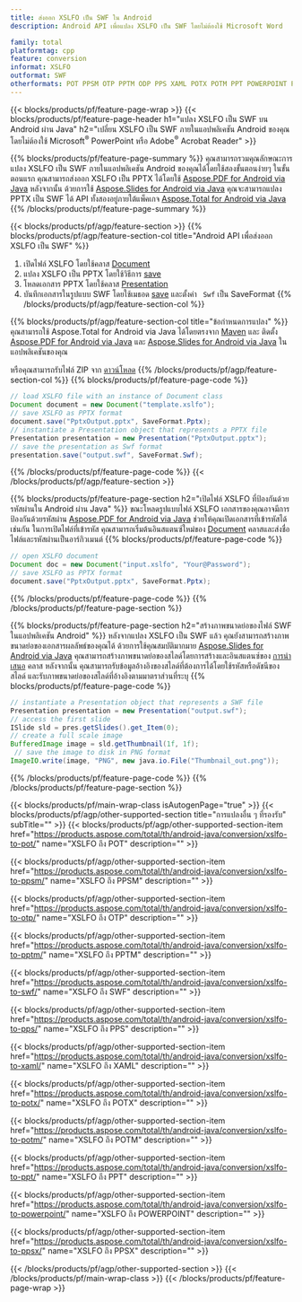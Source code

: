 ```yaml
---
title: ส่งออก XSLFO เป็น SWF ใน Android
description: Android API เพื่อแปลง XSLFO เป็น SWF โดยไม่ต้องใช้ Microsoft Word

family: total
platformtag: cpp
feature: conversion
informat: XSLFO
outformat: SWF
otherformats: POT PPSM OTP PPTM ODP PPS XAML POTX POTM PPT POWERPOINT PPSX
---
```

{{< blocks/products/pf/feature-page-wrap >}}
{{< blocks/products/pf/feature-page-header h1="แปลง XSLFO เป็น SWF บน Android ผ่าน Java" h2="เปลี่ยน XSLFO เป็น SWF ภายในแอปพลิเคชัน Android ของคุณโดยไม่ต้องใช้ Microsoft<sup>&reg;</sup> PowerPoint หรือ Adobe<sup>&reg;</sup> Acrobat Reader" >}}

{{% blocks/products/pf/feature-page-summary %}}
คุณสามารถรวมคุณลักษณะการแปลง XSLFO เป็น SWF ภายในแอปพลิเคชัน Android ของคุณได้โดยใช้สองขั้นตอนง่ายๆ ในขั้นตอนแรก คุณสามารถส่งออก XSLFO เป็น PPTX ได้โดยใช้ [Aspose.PDF for Android via Java](https://products.aspose.com/pdf/android-java/) หลังจากนั้น ด้วยการใช้ [Aspose.Slides for Android via Java](https://products.aspose.com/slides/android-java/) คุณจะสามารถแปลง PPTX เป็น SWF ได้ API ทั้งสองอยู่ภายใต้แพ็คเกจ [Aspose.Total for Android via Java](https://products.aspose.com/total/android-java/) 
{{% /blocks/products/pf/feature-page-summary  %}}

{{< blocks/products/pf/agp/feature-section >}}
{{% blocks/products/pf/agp/feature-section-col title="Android API เพื่อส่งออก XSLFO เป็น SWF" %}}
1. เปิดไฟล์ XSLFO โดยใช้คลาส [Document](https://reference.aspose.com/pdf/java/com.aspose.pdf/Document)
2. แปลง XSLFO เป็น PPTX โดยใช้วิธีการ [save](https://reference.aspose.com/pdf/java/com.aspose.pdf/Document#save-java.lang.String-int-)
3. โหลดเอกสาร PPTX โดยใช้คลาส [Presentation](https://reference.aspose.com/slides/java/com.aspose.slides/Presentation)
4. บันทึกเอกสารในรูปแบบ SWF โดยใช้เมธอด [save](https://reference.aspose.com/slides/java/com.aspose.slides/Presentation#save-java.lang.String-int-) และตั้งค่า ` Swf` เป็น SaveFormat
{{% /blocks/products/pf/agp/feature-section-col %}}

{{% blocks/products/pf/agp/feature-section-col title="ข้อกำหนดการแปลง" %}}
คุณสามารถใช้ Aspose.Total for Android via Java ได้โดยตรงจาก [Maven](https://repository.aspose.com/webapp/#/artifacts/browse/tree/General/repo/com/aspose/aspose-total) และ ติดตั้ง [Aspose.PDF for Android via Java](https://docs.aspose.com/pdf/androidjava/installation/) และ [Aspose.Slides for Android via Java](https://docs.aspose.com/slides/androidjava/install-aspose-slides-for-android-via-java/) ในแอปพลิเคชันของคุณ

หรือคุณสามารถรับไฟล์ ZIP จาก [ดาวน์โหลด](https://downloads.aspose.com/total/androidjava)
{{% /blocks/products/pf/agp/feature-section-col %}}
{{% blocks/products/pf/feature-page-code %}}

```java
// load XSLFO file with an instance of Document class
Document document = new Document("template.xslfo");
// save XSLFO as PPTX format 
document.save("PptxOutput.pptx", SaveFormat.Pptx); 
// instantiate a Presentation object that represents a PPTX file
Presentation presentation = new Presentation("PptxOutput.pptx");
// save the presentation as Swf format
presentation.save("output.swf", SaveFormat.Swf);   
```


{{% /blocks/products/pf/feature-page-code %}}
{{< /blocks/products/pf/agp/feature-section >}}

{{% blocks/products/pf/feature-page-section  h2="เปิดไฟล์ XSLFO ที่ป้องกันด้วยรหัสผ่านใน Android ผ่าน Java" %}}
ขณะโหลดรูปแบบไฟล์ XSLFO เอกสารของคุณอาจมีการป้องกันด้วยรหัสผ่าน [Aspose.PDF for Android via Java](https://products.aspose.com/pdf/android-java/) ช่วยให้คุณเปิดเอกสารที่เข้ารหัสได้เช่นกัน ในการเปิดไฟล์ที่เข้ารหัส คุณสามารถเริ่มต้นอินสแตนซ์ใหม่ของ [Document](https://reference.aspose.com/pdf/java/com.aspose.pdf/Document#Document-java.lang.String-java.lang.String-) คลาสและส่งชื่อไฟล์และรหัสผ่านเป็นอาร์กิวเมนต์
{{% blocks/products/pf/feature-page-code %}}

```java
// open XSLFO document
Document doc = new Document("input.xslfo", "Your@Password");
// save XSLFO as PPTX format 
document.save("PptxOutput.pptx", SaveFormat.Pptx); 

```

{{% /blocks/products/pf/feature-page-code  %}}
{{% /blocks/products/pf/feature-page-section %}}

{{% blocks/products/pf/feature-page-section  h2="สร้างภาพขนาดย่อของไฟล์ SWF ในแอปพลิเคชัน Android" %}}
หลังจากแปลง XSLFO เป็น SWF แล้ว คุณยังสามารถสร้างภาพขนาดย่อของเอกสารผลลัพธ์ของคุณได้ ด้วยการใช้คุณสมบัติมากมาย [Aspose.Slides for Android via Java](https://products.aspose.com/slides/android-java/) คุณสามารถสร้างภาพขนาดย่อของสไลด์โดยการสร้างและอินสแตนซ์ของ [การนำเสนอ](https://reference.aspose.com/slides/java/com.aspose.slides/Presentation) คลาส หลังจากนั้น คุณสามารถรับข้อมูลอ้างอิงของสไลด์ที่ต้องการได้โดยใช้รหัสหรือดัชนีของสไลด์ และรับภาพขนาดย่อของสไลด์ที่อ้างอิงตามมาตราส่วนที่ระบุ
{{% blocks/products/pf/feature-page-code %}}

```java
// instantiate a Presentation object that represents a SWF file
Presentation presentation = new Presentation("output.swf");
// access the first slide
ISlide sld = pres.getSlides().get_Item(0);
// create a full scale image
BufferedImage image = sld.getThumbnail(1f, 1f);
 // save the image to disk in PNG format
ImageIO.write(image, "PNG", new java.io.File("Thumbnail_out.png"));
```

{{% /blocks/products/pf/feature-page-code  %}}
{{% /blocks/products/pf/feature-page-section %}}

{{< blocks/products/pf/main-wrap-class isAutogenPage="true" >}}
{{< blocks/products/pf/agp/other-supported-section title="การแปลงอื่น ๆ ที่รองรับ" subTitle="" >}}
{{< blocks/products/pf/agp/other-supported-section-item href="https://products.aspose.com/total/th/android-java/conversion/xslfo-to-pot/" name="XSLFO ถึง POT" description="" >}}

{{< blocks/products/pf/agp/other-supported-section-item href="https://products.aspose.com/total/th/android-java/conversion/xslfo-to-ppsm/" name="XSLFO ถึง PPSM" description="" >}}

{{< blocks/products/pf/agp/other-supported-section-item href="https://products.aspose.com/total/th/android-java/conversion/xslfo-to-otp/" name="XSLFO ถึง OTP" description="" >}}

{{< blocks/products/pf/agp/other-supported-section-item href="https://products.aspose.com/total/th/android-java/conversion/xslfo-to-pptm/" name="XSLFO ถึง PPTM" description="" >}}

{{< blocks/products/pf/agp/other-supported-section-item href="https://products.aspose.com/total/th/android-java/conversion/xslfo-to-swf/" name="XSLFO ถึง SWF" description="" >}}

{{< blocks/products/pf/agp/other-supported-section-item href="https://products.aspose.com/total/th/android-java/conversion/xslfo-to-pps/" name="XSLFO ถึง PPS" description="" >}}

{{< blocks/products/pf/agp/other-supported-section-item href="https://products.aspose.com/total/th/android-java/conversion/xslfo-to-xaml/" name="XSLFO ถึง XAML" description="" >}}

{{< blocks/products/pf/agp/other-supported-section-item href="https://products.aspose.com/total/th/android-java/conversion/xslfo-to-potx/" name="XSLFO ถึง POTX" description="" >}}

{{< blocks/products/pf/agp/other-supported-section-item href="https://products.aspose.com/total/th/android-java/conversion/xslfo-to-potm/" name="XSLFO ถึง POTM" description="" >}}

{{< blocks/products/pf/agp/other-supported-section-item href="https://products.aspose.com/total/th/android-java/conversion/xslfo-to-ppt/" name="XSLFO ถึง PPT" description="" >}}

{{< blocks/products/pf/agp/other-supported-section-item href="https://products.aspose.com/total/th/android-java/conversion/xslfo-to-powerpoint/" name="XSLFO ถึง POWERPOINT" description="" >}}

{{< blocks/products/pf/agp/other-supported-section-item href="https://products.aspose.com/total/th/android-java/conversion/xslfo-to-ppsx/" name="XSLFO ถึง PPSX" description="" >}}


{{< /blocks/products/pf/agp/other-supported-section >}}
{{< /blocks/products/pf/main-wrap-class >}}
{{< /blocks/products/pf/feature-page-wrap >}}